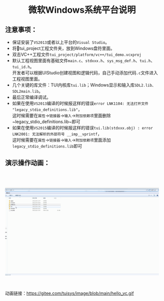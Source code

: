 <h1 align="center"> 微软Windows系统平台说明 </h1>

## 注意事项：
* 保证安装了`VS2013`或者以上平台的`Visual Studio`。
* 将:file_folder:tui_project工程文件夹，放到Windows盘符里面。
* 双击VC++工程文件`tui_project/platform/vc++/tui_demo.vcxproj`
* 默认工程视图里面有基础文件`main.c`、`stdxxx.h`、`sys_msg_def.h`、`tui.h`、`tui_id.h`。<br>
开发者可以根据UIStudio创建视图和逻辑代码，自己手动添加代码`.c`文件进入工程视图里面。
* 几个关键的库文件：TUI内核库`tui.lib`；Windows显示和输入库`SDL2.lib、SDL2main.lib`。
* 最后正常编译调试。
* 如果在使用`VS2013`编译的时候报这样的错误`error LNK1104: 无法打开文件 "legacy_stdio_definitions.lib"`，<br>
这时候需要在`属性`->`链接器`->`输入`->`附加依赖项`里面删除~legacy_stdio_definitions.lib~即可
* 如果在使用`VS2015`编译的时候报这样的错误`tui.lib(stdxxx.obj) : error LNK2001: 无法解析的外部符号 __imp__vprintf`，<br>
这时候需要在`属性`->`链接器`->`输入`->`附加依赖项`里面添加`legacy_stdio_definitions.lib`即可

## 演示操作动画：
<br>
<br>
<p align="center">
<img src="https://raw.githubusercontent.com/TUISYS/image/main/hello_vc.gif">
</p>
<br>

动画链接：https://gitee.com/tuisys/image/blob/main/hello_vc.gif


